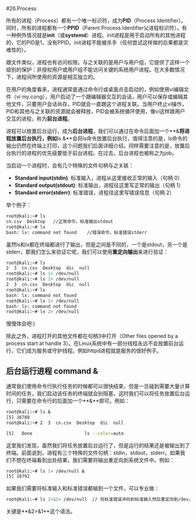 #26.Process

所有的进程（Process）都有一个唯一标识符，成为**PID**（Process Identifier）。同时，所有的进程都有一个**PPID**（Parent Process Identifier父进程标识符）。有一种例外情况就是**init**（或**systemd**）进程。init进程是用于启动所有的其他进程的，它的PID是1，没有PPID。init进程不能被杀手（任何尝试这样做的后果都是灾难性的）。

跟文件类似，进程也有访问权限。与之关联的是用户与用户组，它提供了这样一个级别的保护：非授权用户或用户组不能访问关键的系统用户进程。在大多数情况下，进程间所使用的资源是相互独立的。

在用户的角度看来，进程通常是通过命令行或桌面点击启动的，例如使用vi编辑文件（vi my.cong），用户启动了一个跟编辑器交互的会话，用户可以保存或编辑其他文件，只要用户会话尚存，PID就会一直跟这个进程关联。当用户终止vi操作，PID和其他与之关联的资源就会被释放，PID会被系统循环使用，像vi这样跟用户交互的进程，称为**前台进程**。

进程可以放置后台运行，成为**后台进程**，我们可以通过在命令后面加一个**&**将进程放置后台执行，例如**ls &**会将ls命令放置后台执行，值得注意的是，ls命令的输出仍然在终端上打印，这个问题我们后面详细介绍。同样需要注意的是，放置后台执行的进程的优先级要低于前台进程。在过去，后台进程也被称之为job。

当启动一个进程时，会有几个特殊的文件句柄与之关联：

* **Standard input(stdin)**: 标准输入，进程从这里接收正常的输入（句柄 0）
* **Standard output(stdout)**: 标准输出，进程往这里写正常的输出（句柄 1）
* **Standard error(stderr)**: 标准错误，进程往这里写错误信息（句柄 2）

举个例子：

```bash
root@kali:~# ls   
cn.csv  Desktop   //正常命令，标准输出stdout
root@kali:~# lx
bash: lx: command not found    //错误命令，标准错误stderr
```
虽然ls和lx都在终端都进行了输出，但是之间是不同的，一个是stdout，另一个是stderr，那我们怎么来验证它呢，我们可以使用**重定向输出**来进行验证：

```bash
root@kali:~# ls
2  3  cn.csv  Desktop  dic  null
root@kali:~# ls 1> /dev/null
root@kali:~# ls 2> /dev/null
2  3  cn.csv  Desktop  dic  null
root@kali:~# lx
bash: lx: command not found
root@kali:~# lx 1> /dev/null
bash: lx: command not found
root@kali:~# lx 2> /dev/null
```

慢慢体会吧:)

除此之外，进程打开的其他文件都在句柄3中打开（Other files opened by a process start at handle 3）。在Linux系统中有一部分线程永远不会放置前台运行，它们成为服务或守护线程。例如httpd进程就是服务的很好例子。


## 后台运行进程 command & 

通常我们使用命令行执行任务的时候都可以很快结束，但是一旦碰到需要大量计算时间的任务，我们启动该任务的终端就会别阻塞，这时我们可以将任务放置后台运行，只需要在命令行的后面加一个**&**即可。例如：

```bash
root@kali:~# ls &
[5] 16788
root@kali:~# 2  3  cn.csv  Desktop  dic  null

[5]   Done                    ls --color=auto
```

这里我们发现，虽然我们将任务放置后台运行了，但是运行的结果还是被输出到了终端。前面说到，进程有三个特殊的文件句柄：stdin，stdout，stderr。如果我们不想在终端看到出处结果，我们需要将输出重定向到系统文件中。例如：

```bash
root@kali:~# ls 1> /dev/null &
[5] 16792
```
如果我们需要将标准输入和标准错误都输到一个文件，可以专业做：

```bash
root@kali:~# ls 2>&1> /dev/null  // 将标准错误冲向到标准输入然后重定向到/dev/null中
```

关键是**&2>&1**这个语法。
